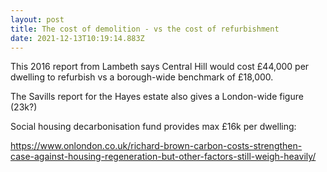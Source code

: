 ```yaml
---
layout: post
title: The cost of demolition - vs the cost of refurbishment
date: 2021-12-13T10:19:14.883Z
---
```

This 2016 report from Lambeth says Central Hill would cost £44,000 per dwelling to refurbish vs a borough-wide benchmark of £18,000.

The Savills report for the Hayes estate also gives a London-wide figure (23k?)

Social housing decarbonisation fund provides max £16k per dwelling:

https://www.onlondon.co.uk/richard-brown-carbon-costs-strengthen-case-against-housing-regeneration-but-other-factors-still-weigh-heavily/